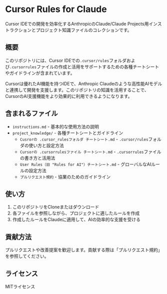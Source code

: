 # Cursor Rules for Claude

Cursor IDEでの開発を効率化するAnthropicのClaude/Claude Projects用インストラクションとプロジェクト知識ファイルのコレクションです。

## 概要

このリポジトリには、Cursor IDEでの`.cursor/rules`フォルダおよび`.cursorrules`ファイルの作成と活用をサポートするための各種チートシートやガイドラインが含まれています。

Cursorは優れたAI機能を持つIDEで、Anthropic Claudeのような高性能AIモデルと連携して開発を支援します。このリポジトリの知識を活用することで、CursorのAI支援機能をより効果的に利用できるようになります。

## 含まれるファイル

- `instructions.md` - 基本的な使用方法の説明
- `project_knowledge/` - 各種チートシートとガイドライン
  - `Cusrorの .cursor_rulesフォルダ チートシート.md` - `.cursor/rules`フォルダの使い方と設定方法
  - `Cursorの .cursorrulesファイル チートシート.md` - `.cursorrules`ファイルの書き方と活用法
  - `User Rules（旧 "Rules for AI"）チートシート.md` - グローバルなAIルールの設定方法
  - `プルリクエスト規約` - 協業のためのガイドライン

## 使い方

1. このリポジトリをCloneまたはダウンロード
2. 各ファイルを参照しながら、プロジェクトに適したルールを作成
3. 作成したルールをClaudeに適用して、AIの効率的な支援を受ける

## 貢献方法

プルリクエストや改善提案を歓迎します。貢献する際は「プルリクエスト規約」を参照してください。

## ライセンス

MITライセンス 
